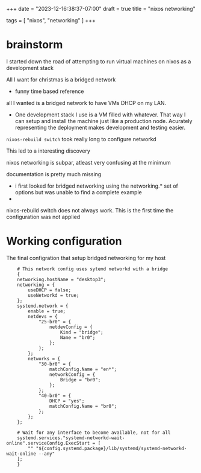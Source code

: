 +++
date = "2023-12-16:38:37-07:00"
draft = true
title = "nixos networking"

tags = [ "nixos", "networking" ]
+++



# brainstorm

I started down the road of attempting to run virtual machines on nixos as a development stack


All I want for christmas is a bridged network
- funny time based reference

all I wanted is a bridged network to have VMs DHCP on my LAN.
- One development stack I use is a VM filled with whatever. That way I can setup and install the machine just like a production node. Acurately representing the deployment makes development and testing easier.

`nixos-rebuild switch` took really long to configure networkd

This led to a interesting discovery

nixos networking is subpar, atleast very confusing at the minimum

documentation is pretty much missing
- i first looked for bridged networking using the networking.* set of options but was unable to find a complete example
- 

nixos-rebuild switch does not always work. This is the first time the configuration was not applied

# Working configuration

The final configration that setup bridged networking for my host

        # This network config uses sytemd networkd with a bridge
        {
        networking.hostName = "desktop3";
        networking = {
            useDHCP = false;
            useNetworkd = true;
        };
        systemd.network = {
            enable = true;
            netdevs = {
                "25-br0" = {
                    netdevConfig = {
                        Kind = "bridge";
                        Name = "br0";
                    };
                };
            };
            networks = {
                "30-br0" = {
                    matchConfig.Name = "en*";
                    networkConfig = {
                        Bridge = "br0";
                    };
                };
                "40-br0" = {
                    DHCP = "yes";
                    matchConfig.Name = "br0";
                };
            };
        };

        # Wait for any interface to become available, not for all
        systemd.services."systemd-networkd-wait-online".serviceConfig.ExecStart = [
            "" "${config.systemd.package}/lib/systemd/systemd-networkd-wait-online --any"
        ];
        }



